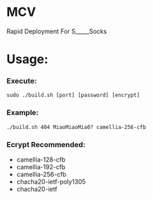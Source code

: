 # MCV
Rapid Deployment For S_____Socks

# Usage:

### Execute:
```
sudo ./build.sh [port] [password] [encrypt]
```

### Example:
```
./build.sh 404 MiaoMiaoMia0? camellia-256-cfb
```

### Ecrypt Recommended: 
- camellia-128-cfb
- camellia-192-cfb
- camellia-256-cfb
- chacha20-ietf-poly1305
- chacha20-ietf

